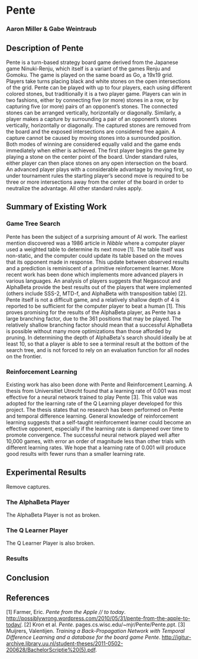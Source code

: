# Pente
### Aaron Miller & Gabe Weintraub
## Description of Pente

Pente is a turn-based strategy board game derived from the Japanese game Ninuki-Renju, which itself is a variant of the games Renju and Gomoku. The game is played on the same board as Go, a 19x19 grid. Players take turns placing black and white stones on the open intersections of the grid. Pente can be played with up to four players, each using different colored stones, but traditionally it is a two player game.
Players can win in two fashions, either by connecting five (or more) stones in a row, or by capturing five (or more) pairs of an opponent’s stones. The connected stones can be arranged vertically, horizontally or diagonally. Similarly, a player makes a capture by surrounding a pair of an opponent’s stones vertically, horizontally or diagonally. The captured stones are removed from the board and the exposed intersections are considered free again. A capture cannot be caused by moving stones into a surrounded position. Both modes of winning are considered equally valid and the game ends immediately when either is achieved.
The first player begins the game by playing a stone on the center point of the board. Under standard rules, either player can then place stones on any open intersection on the board. An advanced player plays with a considerable advantage by moving first, so under tournament rules the starting player’s second move is required to be three or more intersections away from the center of the board in order to neutralize the advantage. All other standard rules apply.

## Summary of Existing Work

### Game Tree Search

Pente has been the subject of a surprising amount of AI work. The earliest mention discovered was a 1986 article in _Nibble_ where a computer player used a weighted table to determine its next move [1]. The table itself was non-static, and the computer could update its table based on the moves that its opponent made in response. This update between observed results and a prediction is reminiscent of a primitive reinforcement learner. More recent work has been done which implements more advanced players in various languages. An analysis of players suggests that Negascout and AlphaBeta provide the best results out of the players that were implemented (others include SSS-2, MTD-f, and AlphaBeta with transposition table) [2]. 
Pente itself is not a difficult game, and a relatively shallow depth of 4 is reported to be sufficient for the computer player to beat a human [1]. This proves promising for the results of the AlphaBeta player, as Pente has a large branching factor, due to the 361 positions that may be played. The relatively shallow branching factor should mean that a successful AlphaBeta is possible without many more optimizations than those afforded by pruning. In determining the depth of AlphaBeta's search should ideally be at least 10, so that a player is able to see a terminal result at the bottom of the search tree, and is not forced to rely on an evaluation function for all nodes on the frontier. 

### Reinforcement Learning

Existing work has also been done with Pente and Reinforcement Learning. A thesis from Universitiet Utrecht found that a learning rate of 0.001 was most effective for a neural network trained to play Pente [3]. This value was adopted for the learning rate of the Q Learning player developed for this project. The thesis states that no research has been performed on Pente and temporal difference learning. General knowledge of reinforcement learning suggests that a self-taught reinforcement learner could become an effective opponent, especially if the learning rate is dampened over time to promote convergence. The successful neural network played well after 10,000 games, with error an order of magnitude less than other trials with different learning rates. We hope that a learning rate of 0.001 will produce good results with fewer runs than a smaller learning rate. 

## Experimental Results
Remove captures.
### The AlphaBeta Player
The AlphaBeta Player is not as broken.
### The Q Learner Player
The Q Learner Player is also broken. 
### Results


## Conclusion

## References

[1] Farmer, Eric. _Pente from the Apple // to today_. http://possiblywrong.wordpress.com/2010/05/31/pente-from-the-apple-to-today/.
[2] Kron et al. _Pente_. pages.cs.wisc.edu/~mjr/Pente/Pente.ppt.
[3] Muijrers, Valentijen. _Training a Back-Propagation Network with Temporal Difference Learning and a database for the board game Pente_. http://igitur-archive.library.uu.nl/student-theses/2011-0502-200628/BachelorScriptie%20(5).pdf.
